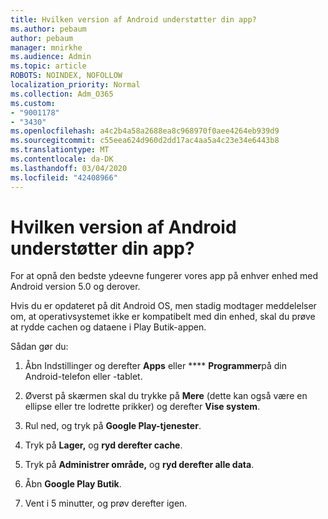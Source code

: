 ```yaml
---
title: Hvilken version af Android understøtter din app?
ms.author: pebaum
author: pebaum
manager: mnirkhe
ms.audience: Admin
ms.topic: article
ROBOTS: NOINDEX, NOFOLLOW
localization_priority: Normal
ms.collection: Adm_O365
ms.custom:
- "9001178"
- "3430"
ms.openlocfilehash: a4c2b4a58a2688ea8c968970f0aee4264eb939d9
ms.sourcegitcommit: c55eea624d960d2dd17ac4aa5a4c23e34e6443b8
ms.translationtype: MT
ms.contentlocale: da-DK
ms.lasthandoff: 03/04/2020
ms.locfileid: "42408966"
---
```

# <a name="what-version-of-android-does-your-app-support"></a>Hvilken version af Android understøtter din app?

For at opnå den bedste ydeevne fungerer vores app på enhver enhed med Android version 5.0 og derover.

Hvis du er opdateret på dit Android OS, men stadig modtager meddelelser om, at operativsystemet ikke er kompatibelt med din enhed, skal du prøve at rydde cachen og dataene i Play Butik-appen.

Sådan gør du: 

1. Åbn Indstillinger og derefter **Apps** eller **** **Programmer**på din Android-telefon eller -tablet.

2. Øverst på skærmen skal du trykke på **Mere** (dette kan også være en ellipse eller tre lodrette prikker) og derefter **Vise system**. 

3. Rul ned, og tryk på **Google Play-tjenester**. 

4. Tryk på **Lager,** og **ryd derefter cache**. 

5. Tryk på **Administrer område,** og **ryd derefter alle data**. 

6. Åbn **Google Play Butik**. 

7. Vent i 5 minutter, og prøv derefter igen. 